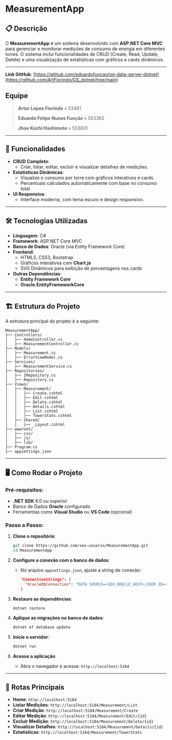 # **MeasurementApp**

## 📋 **Descrição**
O **MeasurementApp** é um sistema desenvolvido com **ASP.NET Core MVC** para gerenciar e monitorar medições de consumo de energia em diferentes torres. O sistema inclui funcionalidades de CRUD (Create, Read, Update, Delete) e uma visualização de estatísticas com gráficos e cards dinâmicos.

---

**Link GitHub**: [https://github.com/eduardofuncao/on-data-server-dotnet](https://github.com/ArtFiorindo/GS_dotnet/tree/main)

## Equipe

> **Artur Lopes Fiorindo** » 53481  
> 
> **Eduardo Felipe Nunes Função** » 553362  
> 
> **Jhoe Kochi Hashimoto** » 553831  
> 

---

## 🚀 **Funcionalidades**
- **CRUD Completo**:
  - Criar, listar, editar, excluir e visualizar detalhes de medições.
- **Estatísticas Dinâmicas**:
  - Visualize o consumo por torre com gráficos interativos e cards.
  - Percentuais calculados automaticamente com base no consumo total.
- **UI Responsiva**:
  - Interface moderna, com tema escuro e design responsivo.

---

## 🛠️ **Tecnologias Utilizadas**
- **Linguagem**: C#
- **Framework**: ASP.NET Core MVC
- **Banco de Dados**: Oracle (via Entity Framework Core)
- **Frontend**:
  - HTML5, CSS3, Bootstrap
  - Gráficos interativos com **Chart.js**
  - SVG Dinâmicos para exibição de porcentagens nos cards
- **Outras Dependências**:
  - **Entity Framework Core**
  - **Oracle.EntityFrameworkCore**

---

## 🏗️ **Estrutura do Projeto**
A estrutura principal do projeto é a seguinte:

```
MeasurementApp/
├── Controllers/
│   ├── HomeController.cs
│   ├── MeasurementController.cs
├── Models/
│   ├── Measurement.cs
│   ├── ErrorViewModel.cs
├── Services/
│   ├── MeasurementService.cs
├── Repositories/
│   ├── IRepository.cs
│   ├── Repository.cs
├── Views/
│   ├── Measurement/
│   │   ├── Create.cshtml
│   │   ├── Edit.cshtml
│   │   ├── Delete.cshtml
│   │   ├── Details.cshtml
│   │   ├── List.cshtml
│   │   ├── TowerStats.cshtml
│   ├── Shared/
│   │   ├── _Layout.cshtml
├── wwwroot/
│   ├── css/
│   ├── js/
│   ├── lib/
├── Program.cs
├── appsettings.json
```

---

## 🖥️ **Como Rodar o Projeto**

### Pré-requisitos:
- **.NET SDK** 6.0 ou superior
- Banco de Dados **Oracle** configurado
- Ferramentas como **Visual Studio** ou **VS Code** (opcional)

### Passo a Passo:
1. **Clone o repositório**:
   ```bash
   git clone https://github.com/seu-usuario/MeasurementApp.git
   cd MeasurementApp
   ```

2. **Configure a conexão com o banco de dados**:
   - No arquivo `appsettings.json`, ajuste a string de conexão:
     ```json
     "ConnectionStrings": {
       "OracleDbConnection": "DATA SOURCE=<SEU_ORACLE_HOST>;USER ID=<SEU_USER>;PASSWORD=<SUA_SENHA>"
     }
     ```

3. **Restaure as dependências**:
   ```bash
   dotnet restore
   ```

4. **Aplique as migrações no banco de dados**:
   ```bash
   dotnet ef database update
   ```

5. **Inicie o servidor**:
   ```bash
   dotnet run
   ```

6. **Acesse a aplicação**:
   - Abra o navegador e acesse: `http://localhost:5184`

---

## 📄 **Rotas Principais**
- **Home**: `http://localhost:5184`
- **Listar Medições**: `http://localhost:5184/Measurement/List`
- **Criar Medição**: `http://localhost:5184/Measurement/Create`
- **Editar Medição**: `http://localhost:5184/Measurement/Edit/{id}`
- **Excluir Medição**: `http://localhost:5184/Measurement/Delete/{id}`
- **Visualizar Detalhes**: `http://localhost:5184/Measurement/Details/{id}`
- **Estatísticas**: `http://localhost:5184/Measurement/TowerStats`


